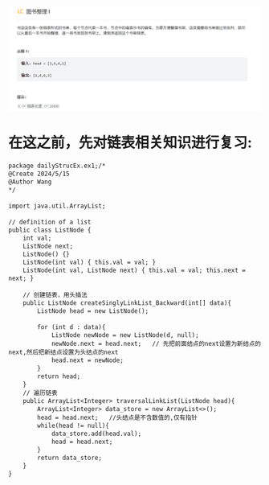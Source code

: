 ![alt text](image.png)

# 在这之前，先对链表相关知识进行复习:

    package dailyStrucEx.ex1;/*
    @Create 2024/5/15
    @Author Wang
    */

    import java.util.ArrayList;

    // definition of a list
    public class ListNode {
        int val;
        ListNode next;
        ListNode() {}
        ListNode(int val) { this.val = val; }
        ListNode(int val, ListNode next) { this.val = val; this.next = next; }

        // 创建链表，用头插法
        public ListNode createSinglyLinkList_Backward(int[] data){
            ListNode head = new ListNode();

            for (int d : data){
                ListNode newNode = new ListNode(d, null);
                newNode.next = head.next;   // 先把前面结点的next设置为新结点的next,然后把新结点设置为头结点的next
                head.next = newNode;
            }
            return head;
        }
        // 遍历链表
        public ArrayList<Integer> traversalLinkList(ListNode head){
            ArrayList<Integer> data_store = new ArrayList<>();
            head = head.next;   //头结点是不含数值的,仅有指针
            while(head != null){
                data_store.add(head.val);
                head = head.next;
            }
            return data_store;
        }
    }